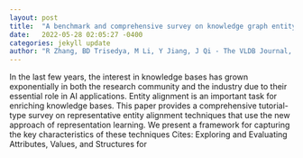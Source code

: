 ```yaml
---
layout: post
title:  "A benchmark and comprehensive survey on knowledge graph entity alignment via representation learning"
date:   2022-05-28 02:05:27 -0400
categories: jekyll update
author: "R Zhang, BD Trisedya, M Li, Y Jiang, J Qi - The VLDB Journal, 2022"
---
```

In the last few years, the interest in knowledge bases has grown exponentially in both the research community and the industry due to their essential role in AI applications. Entity alignment is an important task for enriching knowledge bases. This paper provides a comprehensive tutorial-type survey on representative entity alignment techniques that use the new approach of representation learning. We present a framework for capturing the key characteristics of these techniques  Cites: Exploring and Evaluating Attributes, Values, and Structures for